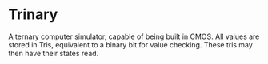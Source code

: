 # Trinary
A ternary computer simulator, capable of being built in CMOS. All values are stored in Tris, equivalent to a binary bit for value checking. These tris may then have their states read.
